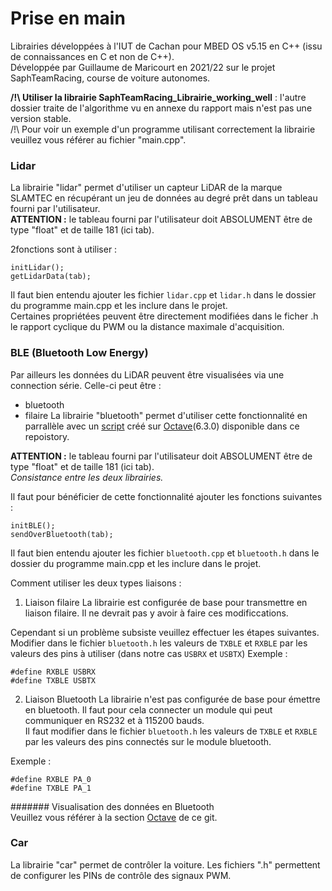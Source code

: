 # Prise en main

Librairies développées à l'IUT de Cachan pour MBED OS v5.15 en C++ (issu de connaissances en C et non de C++).  
Développée par Guillaume de Maricourt en 2021/22 sur le projet SaphTeamRacing, course de voiture autonomes.  

**/!\ Utiliser la librairie SaphTeamRacing_Librairie_working_well** : l'autre dossier traite de l'algorithme vu en annexe du rapport mais n'est pas une version stable.  
/!\ Pour voir un exemple d'un programme utilisant correctement la librairie veuillez vous référer au fichier "main.cpp".  


### Lidar
La librairie "lidar" permet d'utiliser un capteur LiDAR de la marque SLAMTEC en récupérant un jeu de données au degré prêt dans un tableau fourni par l'utilisateur.  
**ATTENTION :** le tableau fourni par l'utilisateur doit ABSOLUMENT être de type "float" et de taille 181 (ici tab).

2fonctions sont à utiliser :
```
initLidar();
getLidarData(tab);
```
Il faut bien entendu ajouter les fichier `lidar.cpp` et `lidar.h` dans le dossier du programme main.cpp et les inclure dans le projet.  
Certaines propriétées peuvent être directement modifiées dans le ficher .h le rapport cyclique du PWM ou la distance maximale d'acquisition.


### BLE (Bluetooth Low Energy)
Par ailleurs les données du LiDAR peuvent être visualisées via une connection série. Celle-ci peut être :
- bluetooth
- filaire
La librairie "bluetooth" permet d'utiliser cette fonctionnalité en parrallèle avec un [script](https://github.com/Widelx/saphteamracing/tree/main/Octave) créé sur [Octave](https://www.gnu.org/software/octave/index)(6.3.0) disponible dans ce repoistory.

**ATTENTION :** le tableau fourni par l'utilisateur doit ABSOLUMENT être de type "float" et de taille 181 (ici tab).  
_Consistance entre les deux librairies._

Il faut pour bénéficier de cette fonctionnalité ajouter les fonctions suivantes :
```
initBLE();
sendOverBluetooth(tab);
```
Il faut bien entendu ajouter les fichier `bluetooth.cpp` et `bluetooth.h` dans le dossier du programme main.cpp et les inclure dans le projet.

Comment utiliser les deux types liaisons :
1. Liaison filaire
La librairie est configurée de base pour transmettre en liaison filaire. Il ne devrait pas y avoir à faire ces modificcations. 

Cependant si un problème subsiste veuillez effectuer les étapes suivantes.
Modifier dans le fichier `bluetooth.h` les valeurs de `TXBLE` et `RXBLE` par les valeurs des pins à utiliser (dans notre cas `USBRX` et `USBTX`)
Exemple :
```
#define RXBLE USBRX
#define TXBLE USBTX
```

2. Liaison Bluetooth
La librairie n'est pas configurée de base pour émettre en bluetooth. Il faut pour cela connecter un module qui peut communiquer en RS232 et à 115200 bauds.  
Il faut modifier dans le fichier `bluetooth.h` les valeurs de `TXBLE` et `RXBLE` par les valeurs des pins connectés sur le module bluetooth.

Exemple :
```
#define RXBLE PA_0
#define TXBLE PA_1
```

####### Visualisation des données en Bluetooth  
Veuillez vous référer à la section [Octave](https://github.com/Widelx/saphteamracing/tree/main/Octave) de ce git.

### Car
La librairie "car" permet de contrôler la voiture. Les fichiers ".h" permettent de configurer les PINs de contrôle des signaux PWM.
